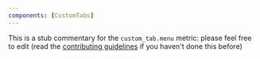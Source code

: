 ```yaml
---
components: [CustomTabs]
---
```


This is a stub commentary for the `custom_tab.menu` metric: please feel free to edit (read the
[contributing guidelines](https://github.com/mozilla/glean-annotations/blob/main/CONTRIBUTING.md)
if you haven't done this before)
